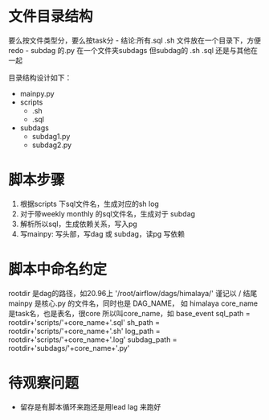 # 文件目录结构
要么按文件类型分，要么按task分
    - 结论:所有.sql .sh 文件放在一个目录下，方便redo
    - subdag 的.py 在一个文件夹subdags 但subdag的 .sh .sql 还是与其他在一起

目录结构设计如下：

- mainpy.py
- scripts
    + .sh
    + .sql
- subdags
    + subdag1.py
    + subdag2.py


# 脚本步骤
1. 根据scripts 下sql文件名，生成对应的sh log
2. 对于带weekly monthly 的sql文件名，生成对于 subdag
3. 解析所以sql，生成依赖关系，写入pg
4. 写mainpy: 写头部，写dag 或 subdag，读pg 写依赖


# 脚本中命名约定
rootdir 是dag的路径，如20.96上 '/root/airflow/dags/himalaya/' 谨记以 / 结尾
mainpy 是核心.py 的文件名，同时也是 DAG_NAME， 如 himalaya
core_name 是task名，也是表名，很core 所以叫core_name，如 base_event
sql_path = rootdir+'scripts/'+core_name+'.sql'
sh_path = rootdir+'scripts/'+core_name+'.sh'
log_path = rootdir+'scripts/'+core_name+'.log'
subdag_path = rootdir+'subdags/'+core_name+'.py'




# 待观察问题
- 留存是有脚本循环来跑还是用lead lag 来跑好
